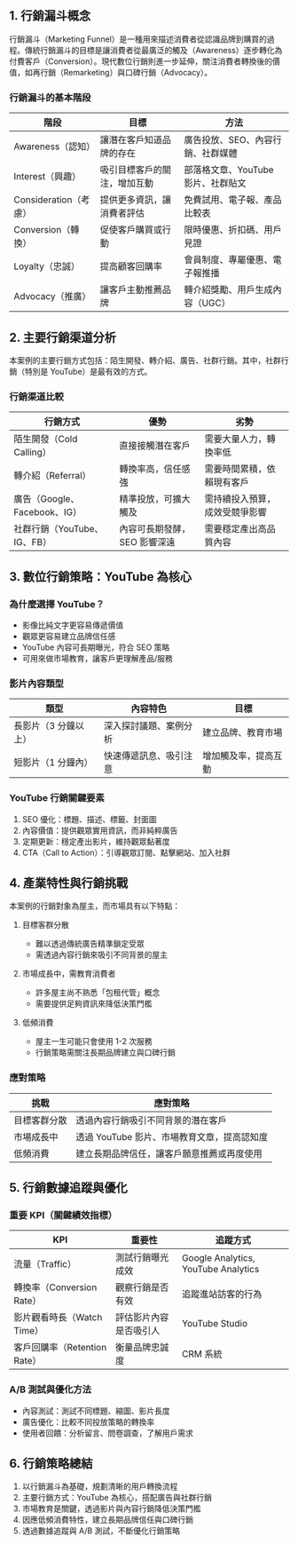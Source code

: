 
## 1. 行銷漏斗概念

行銷漏斗（Marketing Funnel）是一種用來描述消費者從認識品牌到購買的過程。傳統行銷漏斗的目標是讓消費者從最廣泛的觸及（Awareness）逐步轉化為付費客戶（Conversion）。現代數位行銷則進一步延伸，關注消費者轉換後的價值，如再行銷（Remarketing）與口碑行銷（Advocacy）。

### 行銷漏斗的基本階段

|階段|目標|方法|
|---|---|---|
|Awareness（認知）|讓潛在客戶知道品牌的存在|廣告投放、SEO、內容行銷、社群媒體|
|Interest（興趣）|吸引目標客戶的關注，增加互動|部落格文章、YouTube 影片、社群貼文|
|Consideration（考慮）|提供更多資訊，讓消費者評估|免費試用、電子報、產品比較表|
|Conversion（轉換）|促使客戶購買或行動|限時優惠、折扣碼、用戶見證|
|Loyalty（忠誠）|提高顧客回購率|會員制度、專屬優惠、電子報推播|
|Advocacy（推廣）|讓客戶主動推薦品牌|轉介紹獎勵、用戶生成內容（UGC）|

## 2. 主要行銷渠道分析

本案例的主要行銷方式包括：陌生開發、轉介紹、廣告、社群行銷。其中，社群行銷（特別是 YouTube）是最有效的方式。

### 行銷渠道比較

|行銷方式|優勢|劣勢|
|---|---|---|
|陌生開發（Cold Calling）|直接接觸潛在客戶|需要大量人力，轉換率低|
|轉介紹（Referral）|轉換率高，信任感強|需要時間累積，依賴現有客戶|
|廣告（Google、Facebook、IG）|精準投放，可擴大觸及|需持續投入預算，成效受競爭影響|
|社群行銷（YouTube、IG、FB）|內容可長期發酵，SEO 影響深遠|需要穩定產出高品質內容|

## 3. 數位行銷策略：YouTube 為核心

### 為什麼選擇 YouTube？

- 影像比純文字更容易傳遞價值
- 觀眾更容易建立品牌信任感
- YouTube 內容可長期曝光，符合 SEO 策略
- 可用來做市場教育，讓客戶更理解產品/服務

### 影片內容類型

|類型|內容特色|目標|
|---|---|---|
|長影片（3 分鐘以上）|深入探討議題、案例分析|建立品牌、教育市場|
|短影片（1 分鐘內）|快速傳遞訊息、吸引注意|增加觸及率，提高互動|

### YouTube 行銷關鍵要素

1. SEO 優化：標題、描述、標籤、封面圖
2. 內容價值：提供觀眾實用資訊，而非純粹廣告
3. 定期更新：穩定產出影片，維持觀眾黏著度
4. CTA（Call to Action）：引導觀眾訂閱、點擊網站、加入社群

## 4. 產業特性與行銷挑戰

本案例的行銷對象為屋主，而市場具有以下特點：

1. 目標客群分散
    
    - 難以透過傳統廣告精準鎖定受眾
    - 需透過內容行銷來吸引不同背景的屋主
2. 市場成長中，需教育消費者
    
    - 許多屋主尚不熟悉「包租代管」概念
    - 需要提供足夠資訊來降低決策門檻
3. 低頻消費
    
    - 屋主一生可能只會使用 1-2 次服務
    - 行銷策略需關注長期品牌建立與口碑行銷

### 應對策略

|挑戰|應對策略|
|---|---|
|目標客群分散|透過內容行銷吸引不同背景的潛在客戶|
|市場成長中|透過 YouTube 影片、市場教育文章，提高認知度|
|低頻消費|建立長期品牌信任，讓客戶願意推薦或再度使用|

## 5. 行銷數據追蹤與優化

### 重要 KPI（關鍵績效指標）

|KPI|重要性|追蹤方式|
|---|---|---|
|流量（Traffic）|測試行銷曝光成效|Google Analytics, YouTube Analytics|
|轉換率（Conversion Rate）|觀察行銷是否有效|追蹤進站訪客的行為|
|影片觀看時長（Watch Time）|評估影片內容是否吸引人|YouTube Studio|
|客戶回購率（Retention Rate）|衡量品牌忠誠度|CRM 系統|

### A/B 測試與優化方法

- 內容測試：測試不同標題、縮圖、影片長度
- 廣告優化：比較不同投放策略的轉換率
- 使用者回饋：分析留言、問卷調查，了解用戶需求

## 6. 行銷策略總結

1. 以行銷漏斗為基礎，規劃清晰的用戶轉換流程
2. 主要行銷方式：YouTube 為核心，搭配廣告與社群行銷
3. 市場教育是關鍵，透過影片與內容行銷降低決策門檻
4. 因應低頻消費特性，建立長期品牌信任與口碑行銷
5. 透過數據追蹤與 A/B 測試，不斷優化行銷策略

